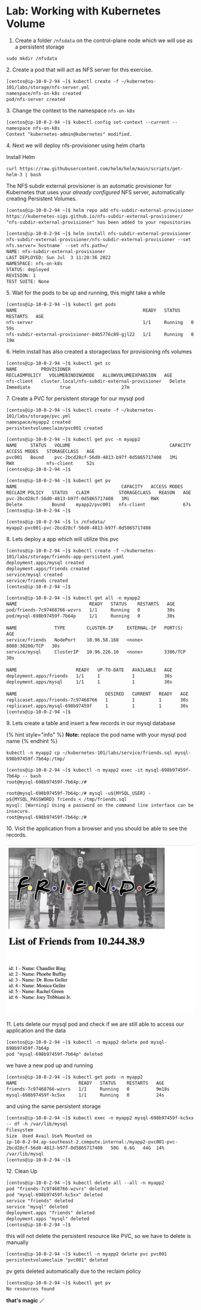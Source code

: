 # Lab: Working with Kubernetes Volume

1. Create a folder `/nfsdata` on the control-plane node which we will use as a persistent storage

```
sudo mkdir /nfsdata
```

2\. Create a pod that will act as NFS server for this exercise.

```
[centos@ip-10-0-2-94 ~]$ kubectl create -f ~/kubernetes-101/labs/storage/nfs-server.yml 
namespace/nfs-on-k8s created
pod/nfs-server created
```

3\. Change the context to the namespace `nfs-on-k8s`

```
[centos@ip-10-0-2-94 ~]$ kubectl config set-context --current --namespace nfs-on-k8s
Context "kubernetes-admin@kubernetes" modified.
```

4\. Next we will deploy nfs-provisioner using helm charts

Install Helm

```
curl https://raw.githubusercontent.com/helm/helm/main/scripts/get-helm-3 | bash
```

The NFS subdir external provisioner is an automatic provisioner for Kubernetes that uses your _already configured_ NFS server, automatically creating Persistent Volumes.

```
[centos@ip-10-0-2-94 ~]$ helm repo add nfs-subdir-external-provisioner https://kubernetes-sigs.github.io/nfs-subdir-external-provisioner/
"nfs-subdir-external-provisioner" has been added to your repositories
```

```
[centos@ip-10-0-2-94 ~]$ helm install nfs-subdir-external-provisioner nfs-subdir-external-provisioner/nfs-subdir-external-provisioner --set nfs.server=`hostname` --set nfs.path=/
NAME: nfs-subdir-external-provisioner
LAST DEPLOYED: Sun Jul  3 11:20:36 2022
NAMESPACE: nfs-on-k8s
STATUS: deployed
REVISION: 1
TEST SUITE: None

```

5\. Wait for the pods to be up and running, this might take a while

```
[centos@ip-10-0-2-94 ~]$ kubectl get pods
NAME                                               READY   STATUS    RESTARTS   AGE
nfs-server                                         1/1     Running   0          59s
nfs-subdir-external-provisioner-84b5776c89-gjl22   1/1     Running   0          19m
```

6\. Helm install has also created a storageclass for provisioning nfs volumes

```
[centos@ip-10-0-2-94 ~]$ kubectl get sc
NAME         PROVISIONER                                     RECLAIMPOLICY   VOLUMEBINDINGMODE   ALLOWVOLUMEEXPANSION   AGE
nfs-client   cluster.local/nfs-subdir-external-provisioner   Delete          Immediate           true                   27m
```

7\. Create a PVC for persistent storage for our mysql pod

```
[centos@ip-10-0-2-94 ~]$ kubectl create -f ~/kubernetes-101/labs/storage/pvc.yml 
namespace/myapp2 created
persistentvolumeclaim/pvc001 created
```

```
[centos@ip-10-0-2-94 ~]$ kubectl get pvc -n myapp2
NAME     STATUS   VOLUME                                     CAPACITY   ACCESS MODES   STORAGECLASS   AGE
pvc001   Bound    pvc-2bcd28cf-56d0-4813-b97f-0d5865717408   1Mi        RWX            nfs-client     52s
[centos@ip-10-0-2-94 ~]$ 
```

```
[centos@ip-10-0-2-94 ~]$ kubectl get pv
NAME                                       CAPACITY   ACCESS MODES   RECLAIM POLICY   STATUS   CLAIM           STORAGECLASS   REASON   AGE
pvc-2bcd28cf-56d0-4813-b97f-0d5865717408   1Mi        RWX            Delete           Bound    myapp2/pvc001   nfs-client              67s
[centos@ip-10-0-2-94 ~]$ 
```

```
[centos@ip-10-0-2-94 ~]$ ls /nfsdata/
myapp2-pvc001-pvc-2bcd28cf-56d0-4813-b97f-0d5865717408
```

8\. Lets deploy a app which will utilize this pvc

```
[centos@ip-10-0-2-94 ~]$ kubectl create -f ~/kubernetes-101/labs/storage/friends-app-persistent.yaml 
deployment.apps/mysql created
deployment.apps/friends created
service/mysql created
service/friends created
[centos@ip-10-0-2-94 ~]$ 
```

```
[centos@ip-10-0-2-94 ~]$ kubectl get all -n myapp2
NAME                           READY   STATUS    RESTARTS   AGE
pod/friends-7c97468766-wzvrs   1/1     Running   0          30s
pod/mysql-698b97459f-7b64p     1/1     Running   0          30s

NAME              TYPE        CLUSTER-IP     EXTERNAL-IP   PORT(S)          AGE
service/friends   NodePort    10.96.58.168   <none>        8080:30200/TCP   30s
service/mysql     ClusterIP   10.96.226.10   <none>        3306/TCP         30s

NAME                      READY   UP-TO-DATE   AVAILABLE   AGE
deployment.apps/friends   1/1     1            1           30s
deployment.apps/mysql     1/1     1            1           30s

NAME                                 DESIRED   CURRENT   READY   AGE
replicaset.apps/friends-7c97468766   1         1         1       30s
replicaset.apps/mysql-698b97459f     1         1         1       30s
[centos@ip-10-0-2-94 ~]$ 
```

9\. Lets create a table and insert a few records in our mysql database

{% hint style="info" %}
**Note:** replace the pod name with your mysql pod name
{% endhint %}

```
kubectl -n myapp2 cp ~/kubernetes-101/labs/service/friends.sql mysql-698b97459f-7b64p:/tmp/
```

```
[centos@ip-10-0-2-94 ~]$ kubectl -n myapp2 exec -it mysql-698b97459f-7b64p -- bash
root@mysql-698b97459f-7b64p:/# 
```

```
root@mysql-698b97459f-7b64p:/# mysql -u${MYSQL_USER} -p${MYSQL_PASSWORD} friends < /tmp/friends.sql 
mysql: [Warning] Using a password on the command line interface can be insecure.
root@mysql-698b97459f-7b64p:/#
```

10\. Visit the application from a browser and you should be able to see the records.

![](<../.gitbook/assets/Screen Shot 2022-07-03 at 10.23.27 pm.png>)

11\. Lets delete our mysql pod and check if we are still able to access our application and the data

```
[centos@ip-10-0-2-94 ~]$ kubectl -n myapp2 delete pod mysql-698b97459f-7b64p 
pod "mysql-698b97459f-7b64p" deleted
```

we have a new pod up and running

```
[centos@ip-10-0-2-94 ~]$ kubectl get pods -n myapp2
NAME                       READY   STATUS    RESTARTS   AGE
friends-7c97468766-wzvrs   1/1     Running   0          9m18s
mysql-698b97459f-kc5xx     1/1     Running   0          24s
```

and using the same persistent storage

```
[centos@ip-10-0-2-94 ~]$ kubectl exec -n myapp2 mysql-698b97459f-kc5xx -- df -h /var/lib/mysql
Filesystem                                                                                            Size  Used Avail Use% Mounted on
ip-10-0-2-94.ap-southeast-2.compute.internal:/myapp2-pvc001-pvc-2bcd28cf-56d0-4813-b97f-0d5865717408   50G  6.6G   44G  14% /var/lib/mysql
[centos@ip-10-0-2-94 ~]$ 
```

12\. Clean Up

```
[centos@ip-10-0-2-94 ~]$ kubectl delete all --all -n myapp2
pod "friends-7c97468766-wzvrs" deleted
pod "mysql-698b97459f-kc5xx" deleted
service "friends" deleted
service "mysql" deleted
deployment.apps "friends" deleted
deployment.apps "mysql" deleted
[centos@ip-10-0-2-94 ~]$ 
```

this will not delete the persistent resource like PVC, so we have to delete is manually

```
[centos@ip-10-0-2-94 ~]$ kubectl -n myapp2 delete pvc pvc001 
persistentvolumeclaim "pvc001" deleted
```

pv gets deleted automatically due to the reclaim policy

```
[centos@ip-10-0-2-94 ~]$ kubectl get pv
No resources found
```

**that's magic** 🪄&#x20;

